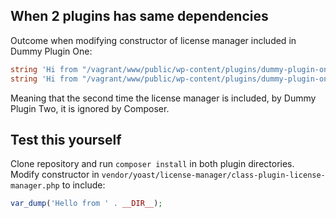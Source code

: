 ## When 2 plugins has same dependencies

Outcome when modifying constructor of license manager included in Dummy Plugin One:

```php
string 'Hi from "/vagrant/www/public/wp-content/plugins/dummy-plugin-one/vendor/yoast/license-manager"' (length=94)
string 'Hi from "/vagrant/www/public/wp-content/plugins/dummy-plugin-one/vendor/yoast/license-manager"' (length=94)
```

Meaning that the second time the license manager is included, by Dummy Plugin Two, it is ignored by Composer.

## Test this yourself

Clone repository and run `composer install` in both plugin directories. Modify constructor in `vendor/yoast/license-manager/class-plugin-license-manager.php` to include:

```php
var_dump('Hello from ' . __DIR__);
```
